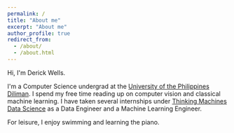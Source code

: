 ```yaml
---
permalink: /
title: "About me"
excerpt: "About me"
author_profile: true
redirect_from: 
  - /about/
  - /about.html
---
```


Hi, I'm Derick Wells.

I'm a Computer Science undergrad at the [University of the Philippines Diliman](). I spend my free time reading up on computer vision and classical machine learning. I have taken several internships under [Thinking Machines Data Science]() as a Data Engineer and a Machine Learning Engineer.

For leisure, I enjoy swimming and learning the piano.
